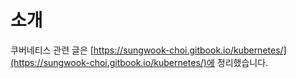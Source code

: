 # 소개

쿠버네티스 관련 글은 [https://sungwook-choi.gitbook.io/kubernetes/](https://sungwook-choi.gitbook.io/kubernetes/)에 정리했습니다.

